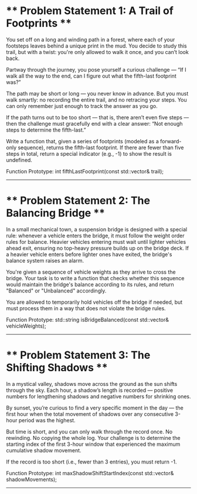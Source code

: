 #  ** Problem Statement 1: A Trail of Footprints **  

You set off on a long and winding path in a forest, where each of your footsteps leaves behind a unique print in the mud. You decide to study this trail, but with a twist: you're only allowed to walk it once, and you can’t look back.

Partway through the journey, you pose yourself a curious challenge — “If I walk all the way to the end, can I figure out what the fifth-last footprint was?”

The path may be short or long — you never know in advance. But you must walk smartly: no recording the entire trail, and no retracing your steps. You can only remember just enough to track the answer as you go.

If the path turns out to be too short — that is, there aren’t even five steps — then the challenge must gracefully end with a clear answer: “Not enough steps to determine the fifth-last.”

Write a function that, given a series of footprints (modeled as a forward-only sequence), returns the fifth-last footprint. If there are fewer than five steps in total, return a special indicator (e.g., -1) to show the result is undefined.

Function Prototype:
int fifthLastFootprint(const std::vector& trail);

---

# ** Problem Statement 2: The Balancing Bridge ** 

In a small mechanical town, a suspension bridge is designed with a special rule: whenever a vehicle enters the bridge, it must follow the weight order rules for balance. Heavier vehicles entering must wait until lighter vehicles ahead exit, ensuring no top-heavy pressure builds up on the bridge deck. If a heavier vehicle enters before lighter ones have exited, the bridge's balance system raises an alarm.

You're given a sequence of vehicle weights as they arrive to cross the bridge. Your task is to write a function that checks whether this sequence would maintain the bridge's balance according to its rules, and return "Balanced" or "Unbalanced" accordingly.

You are allowed to temporarily hold vehicles off the bridge if needed, but must process them in a way that does not violate the bridge rules.

Function Prototype:
std::string isBridgeBalanced(const std::vector<int>& vehicleWeights);


---

#  ** Problem Statement 3: The Shifting Shadows  **  

In a mystical valley, shadows move across the ground as the sun shifts through the sky. Each hour, a shadow’s length is recorded — positive numbers for lengthening shadows and negative numbers for shrinking ones.

By sunset, you’re curious to find a very specific moment in the day — the first hour when the total movement of shadows over any consecutive 3-hour period was the highest.

But time is short, and you can only walk through the record once. No rewinding. No copying the whole log. Your challenge is to determine the starting index of the first 3-hour window that experienced the maximum cumulative shadow movement.

If the record is too short (i.e., fewer than 3 entries), you must return -1.

Function Prototype:
int maxShadowShiftStartIndex(const std::vector<int>& shadowMovements);

---
